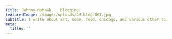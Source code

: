 ```yaml
---
title: Johnny Mohawk... blogging.
featuredImage: /images/uploads/JM-blog-BG1.jpg
subtitle: I write about art, code, food, chicago, and various other things that interest me. 
meta:
  title: ''
---
```


